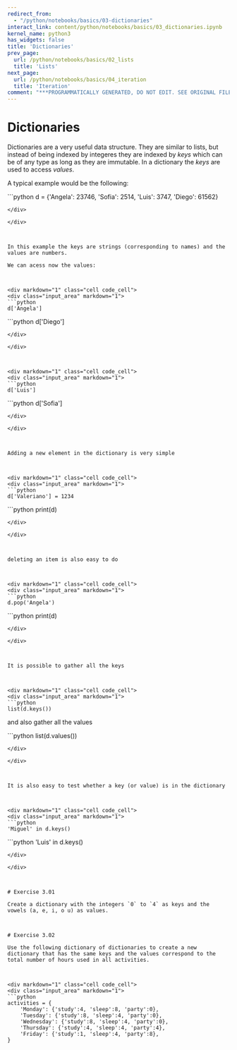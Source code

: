 ```yaml
---
redirect_from:
  - "/python/notebooks/basics/03-dictionaries"
interact_link: content/python/notebooks/basics/03_dictionaries.ipynb
kernel_name: python3
has_widgets: false
title: 'Dictionaries'
prev_page:
  url: /python/notebooks/basics/02_lists
  title: 'Lists'
next_page:
  url: /python/notebooks/basics/04_iteration
  title: 'Iteration'
comment: "***PROGRAMMATICALLY GENERATED, DO NOT EDIT. SEE ORIGINAL FILES IN /content***"
---
```



# Dictionaries

Dictionaries are a very useful data structure. They are similar to lists, but instead
of being indexed by integeres they are indexed by *keys* which can be of any type as long 
as they are immutable.  In a dictionary the *keys* are used to access *values*. 

A typical example would be the following:



<div markdown="1" class="cell code_cell">
<div class="input_area" markdown="1">
```python
d = {'Angela':  23746, 'Sofia': 2514, 'Luis': 3747, 'Diego': 61562}

```
</div>

</div>



In this example the keys are strings (corresponding to names) and the values are numbers.

We can acess now the values:



<div markdown="1" class="cell code_cell">
<div class="input_area" markdown="1">
```python
d['Angela']

```
</div>

</div>



<div markdown="1" class="cell code_cell">
<div class="input_area" markdown="1">
```python
d['Diego']

```
</div>

</div>



<div markdown="1" class="cell code_cell">
<div class="input_area" markdown="1">
```python
d['Luis']

```
</div>

</div>



<div markdown="1" class="cell code_cell">
<div class="input_area" markdown="1">
```python
d['Sofia']

```
</div>

</div>



Adding a new element in the dictionary is very simple



<div markdown="1" class="cell code_cell">
<div class="input_area" markdown="1">
```python
d['Valeriano'] = 1234

```
</div>

</div>



<div markdown="1" class="cell code_cell">
<div class="input_area" markdown="1">
```python
print(d)

```
</div>

</div>



deleting an item is also easy to do



<div markdown="1" class="cell code_cell">
<div class="input_area" markdown="1">
```python
d.pop('Angela')

```
</div>

</div>



<div markdown="1" class="cell code_cell">
<div class="input_area" markdown="1">
```python
print(d)

```
</div>

</div>



It is possible to gather all the keys



<div markdown="1" class="cell code_cell">
<div class="input_area" markdown="1">
```python
list(d.keys())

```
</div>

</div>



and also gather all the values



<div markdown="1" class="cell code_cell">
<div class="input_area" markdown="1">
```python
list(d.values())

```
</div>

</div>



It is also easy to test whether a key (or value) is in the dictionary



<div markdown="1" class="cell code_cell">
<div class="input_area" markdown="1">
```python
'Miguel' in d.keys()

```
</div>

</div>



<div markdown="1" class="cell code_cell">
<div class="input_area" markdown="1">
```python
'Luis' in d.keys()

```
</div>

</div>



# Exercise 3.01

Create a dictionary with the integers `0` to `4` as keys and the vowels (a, e, i, o u) as values.



# Exercise 3.02

Use the following dictionary of dictionaries to create a new dictionary that has the same keys and the values correspond to the total number of hours used in all activities.



<div markdown="1" class="cell code_cell">
<div class="input_area" markdown="1">
```python
activities = {
    'Monday': {'study':4, 'sleep':8, 'party':0},
    'Tuesday': {'study':8, 'sleep':4, 'party':0},
    'Wednesday': {'study':8, 'sleep':4, 'party':0},
    'Thursday': {'study':4, 'sleep':4, 'party':4},
    'Friday': {'study':1, 'sleep':4, 'party':8},
}

```
</div>

</div>

